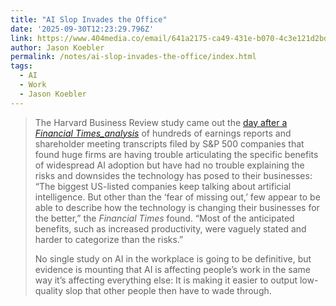 ```yaml
---
title: "AI Slop Invades the Office"
date: '2025-09-30T12:23:29.796Z'
link: https://www.404media.co/email/641a2175-ca49-431e-b070-4c3e121d2bd8/
author: Jason Koebler
permalink: /notes/ai-slop-invades-the-office/index.html
tags:
  - AI
  - Work
  - Jason Koebler
---
```

> The Harvard Business Review study came out the [day after a _Financial Times_analysis_](https://www.ft.com/content/e93e56df-dd9b-40c1-b77a-dba1ca01e473) of hundreds of earnings reports and shareholder meeting transcripts filed by S&P 500 companies that found huge firms are having trouble articulating the specific benefits of widespread AI adoption but have had no trouble explaining the risks and downsides the technology has posed to their businesses: “The biggest US-listed companies keep talking about artificial intelligence. But other than the ‘fear of missing out,’ few appear to be able to describe how the technology is changing their businesses for the better,” the _Financial Times_ found. “Most of the anticipated benefits, such as increased productivity, were vaguely stated and harder to categorize than the risks.”
> 
> No single study on AI in the workplace is going to be definitive, but evidence is mounting that AI is affecting people’s work in the same way it’s affecting everything else: It is making it easier to output low-quality slop that other people then have to wade through.
